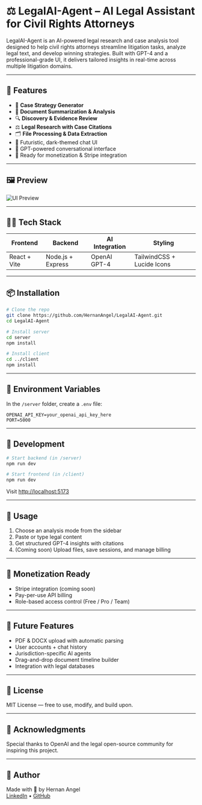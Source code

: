 # ⚖️ LegalAI-Agent – AI Legal Assistant for Civil Rights Attorneys

LegalAI-Agent is an AI-powered legal research and case analysis tool designed to help civil rights attorneys streamline litigation tasks, analyze legal text, and develop winning strategies. Built with GPT-4 and a professional-grade UI, it delivers tailored insights in real-time across multiple litigation domains.

---

## 🚀 Features

- 🧠 **Case Strategy Generator**
- 📄 **Document Summarization & Analysis**
- 🔍 **Discovery & Evidence Review**
- ⚖️ **Legal Research with Case Citations**
- 🗂️ **File Processing & Data Extraction**
- 🎨 Futuristic, dark-themed chat UI
- 💬 GPT-powered conversational interface
- 🔐 Ready for monetization & Stripe integration

---

## 🖼️ Preview

![UI Preview](./preview.png)

---

## 🧑‍💻 Tech Stack

| Frontend       | Backend        | AI Integration | Styling       |
|----------------|----------------|----------------|----------------|
| React + Vite   | Node.js + Express | OpenAI GPT-4   | TailwindCSS + Lucide Icons |

---

## 📦 Installation

```bash
# Clone the repo
git clone https://github.com/HernanAngel/LegalAI-Agent.git
cd LegalAI-Agent

# Install server
cd server
npm install

# Install client
cd ../client
npm install
```

---

## 🔑 Environment Variables

In the `/server` folder, create a `.env` file:

```env
OPENAI_API_KEY=your_openai_api_key_here
PORT=5000
```

---

## 🧪 Development

```bash
# Start backend (in /server)
npm run dev

# Start frontend (in /client)
npm run dev
```

Visit [http://localhost:5173](http://localhost:5173)

---

## 🧠 Usage

1. Choose an analysis mode from the sidebar
2. Paste or type legal content
3. Get structured GPT-4 insights with citations
4. (Coming soon) Upload files, save sessions, and manage billing

---

## 💼 Monetization Ready

- Stripe integration (coming soon)
- Pay-per-use API billing
- Role-based access control (Free / Pro / Team)

---

## 🧩 Future Features

- PDF & DOCX upload with automatic parsing
- User accounts + chat history
- Jurisdiction-specific AI agents
- Drag-and-drop document timeline builder
- Integration with legal databases

---

## 📜 License

MIT License — free to use, modify, and build upon.

---

## 🙏 Acknowledgments

Special thanks to OpenAI and the legal open-source community for inspiring this project.

---

## 👤 Author

Made with 🤍 by Hernan Angel  
[LinkedIn](https://www.linkedin.com/in/hernanangel) • [GitHub](https://github.com/HernanAngel)
